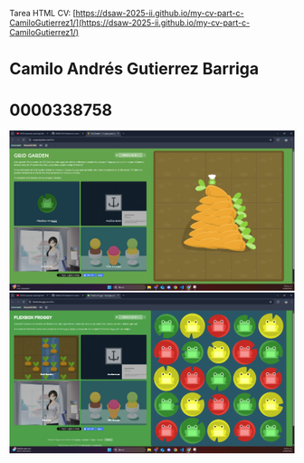 Tarea HTML CV: [https://dsaw-2025-ii.github.io/my-cv-part-c-CamiloGutierrez1/](https://dsaw-2025-ii.github.io/my-cv-part-c-CamiloGutierrez1/)
# Camilo Andrés Gutierrez Barriga
# 0000338758

![alt text](Grid_Garden.png)
![alt text](Flexbox_Froggy.png)
